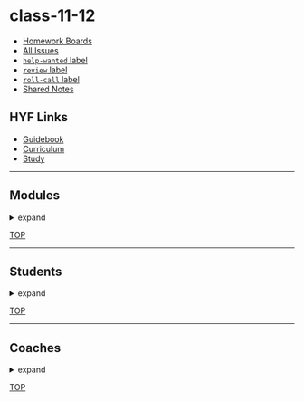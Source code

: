 <!-- BEGIN HEADER -->
# class-11-12
<!-- END HEADER -->

<!-- BEGIN LINKS -->

- [Homework Boards](https://github.com/hackyourfuturebelgium/class-11-12/projects)
- [All Issues](https://github.com/hackyourfuturebelgium/class-11-12/issues)
- [`help-wanted` label](https://github.com/hackyourfuturebelgium/class-11-12/issues?q=label%3Ahelp-wanted)
- [`review` label](https://github.com/hackyourfuturebelgium/class-11-12/issues?q=label%3Areview)
- [`roll-call` label](https://github.com/hackyourfuturebelgium/class-11-12/issues?q=label%3Aroll-call)
- [Shared Notes](./shared-notes)

<!-- END LINKS -->

## HYF Links

- [Guidebook](https://home.hackyourfuture.be/students)
- [Curriculum](https://home.hackyourfuture.be/curriculum)
- [Study](https://study.hackyourfuture.be)

---

<!-- BEGIN MODULES -->
<h2>Modules</h2><details><summary>expand</summary>

  <h3><a href="https://hackyourfuture.be/precourse">precourse</a></h3>
<ul>
  <li><a href="https://github.com/hackyourfuturebelgium/class-11-12/projects/undefined">project board</a></li>
  <li><a href="https://github.com/hackyourfuturebelgium/class-11-12/issues?q=milestone%3Aundefined+label%3Aindividual">individual issues</a></li>
  <li><a href="https://github.com/hackyourfuturebelgium/class-11-12/issues?q=milestone%3Aundefined">all issues</a></li>
</ul>
  <h3><a href="https://hackyourfuture.be/built-with-branches-testing">built-with-branches-testing</a></h3>
<ul>
  <li><a href="https://github.com/hackyourfuturebelgium/class-11-12/projects/undefined">project board</a></li>
  <li><a href="https://github.com/hackyourfuturebelgium/class-11-12/issues?q=milestone%3A99+label%3Aindividual">individual issues</a></li>
  <li><a href="https://github.com/hackyourfuturebelgium/class-11-12/issues?q=milestone%3A99">all issues</a></li>
</ul>
  <h3><a href="https://hackyourfuture.be/working-with-code">working-with-code</a></h3>
<ul>
  <li><a href="https://github.com/hackyourfuturebelgium/class-11-12/projects/undefined">project board</a></li>
  <li><a href="https://github.com/hackyourfuturebelgium/class-11-12/issues?q=milestone%3A9+label%3Aindividual">individual issues</a></li>
  <li><a href="https://github.com/hackyourfuturebelgium/class-11-12/issues?q=milestone%3A9">all issues</a></li>
</ul>
  <h3><a href="https://hackyourfuture.be/incremental-development">incremental-development</a></h3>
<ul>
  <li><a href="https://github.com/hackyourfuturebelgium/class-11-12/projects/undefined">project board</a></li>
  <li><a href="https://github.com/hackyourfuturebelgium/class-11-12/issues?q=milestone%3A1+label%3Aindividual">individual issues</a></li>
  <li><a href="https://github.com/hackyourfuturebelgium/class-11-12/issues?q=milestone%3A1">all issues</a></li>
</ul>
  <h3><a href="https://hackyourfuture.be/separation-of-concerns">separation-of-concerns</a></h3>
<ul>
  <li><a href="https://github.com/hackyourfuturebelgium/class-11-12/projects/undefined">project board</a></li>
  <li><a href="https://github.com/hackyourfuturebelgium/class-11-12/issues?q=milestone%3A1+label%3Aindividual">individual issues</a></li>
  <li><a href="https://github.com/hackyourfuturebelgium/class-11-12/issues?q=milestone%3A1">all issues</a></li>
</ul>
  <h3><a href="https://hackyourfuture.be/state">state</a></h3>
<ul>
  <li><a href="https://github.com/hackyourfuturebelgium/class-11-12/projects/undefined">project board</a></li>
  <li><a href="https://github.com/hackyourfuturebelgium/class-11-12/issues?q=milestone%3A4+label%3Aindividual">individual issues</a></li>
  <li><a href="https://github.com/hackyourfuturebelgium/class-11-12/issues?q=milestone%3A4">all issues</a></li>
</ul>
</details>

[TOP](#class-11-12)
<!-- END MODULES -->

---

<!-- BEGIN STUDENTS -->
<h2>Students</h2><details><summary>expand</summary>

  <table> <tr>
  <td><img src='./lib/avatars/students/octocat-avatar.jpeg' alt='Octo Cat' /></td>
  <td> <h3 display="inline"><a href="https://octocat.github.io">Octo Cat</a></h3>
    <ul>
        <li><code><a href="https://github.com/octocat">octocat</a></code></li>
        <li><a href="https://github.com/hackyourfuturebelgium/class-11-12/issues?q=author%3Aoctocat">authored</a></li>
        <li><a href="https://github.com/hackyourfuturebelgium/class-11-12/issues?q=assigned%3Aoctocat">assigned</a></li>
    </ul>
  </td>
</tr></table > 
  <table> <tr>
  <td><img src='./lib/avatars/students/akadarakku-avatar.jpeg' alt='Ibrahim Akadr' /></td>
  <td> <h3 display="inline"><a href="https://akadarakku.github.io">Ibrahim Akadr</a></h3>
    <ul>
        <li><code><a href="https://github.com/akadarakku">akadarakku</a></code></li>
        <li><a href="https://github.com/hackyourfuturebelgium/class-11-12/issues?q=author%3Aakadarakku">authored</a></li>
        <li><a href="https://github.com/hackyourfuturebelgium/class-11-12/issues?q=assigned%3Aakadarakku">assigned</a></li>
    </ul>
  </td>
</tr></table > 
  <table> <tr>
  <td><img src='./lib/avatars/students/Rashaali84-avatar.jpeg' alt='Rasha' /></td>
  <td> <h3 display="inline"><a href="https://Rashaali84.github.io">Rasha</a></h3>
    <ul>
        <li><code><a href="https://github.com/Rashaali84">Rashaali84</a></code></li>
        <li><a href="https://github.com/hackyourfuturebelgium/class-11-12/issues?q=author%3ARashaali84">authored</a></li>
        <li><a href="https://github.com/hackyourfuturebelgium/class-11-12/issues?q=assigned%3ARashaali84">assigned</a></li>
    </ul>
  </td>
</tr></table > 
  <table> <tr>
  <td><img src='./lib/avatars/students/colevanderswands-avatar.jpeg' alt='Evan' /></td>
  <td> <h3 display="inline"><a href="https://colevanderswands.github.io">Evan</a></h3>
    <ul>
        <li><code><a href="https://github.com/colevanderswands">colevanderswands</a></code></li>
        <li><a href="https://github.com/hackyourfuturebelgium/class-11-12/issues?q=author%3Acolevanderswands">authored</a></li>
        <li><a href="https://github.com/hackyourfuturebelgium/class-11-12/issues?q=assigned%3Acolevanderswands">assigned</a></li>
    </ul>
  </td>
</tr></table > 
  <table> <tr>
  <td><img src='./lib/avatars/students/denacho-avatar.jpeg' alt='Dena Cho' /></td>
  <td> <h3 display="inline"><a href="https://denacho.github.io">Dena Cho</a></h3>
    <ul>
        <li><code><a href="https://github.com/denacho">denacho</a></code></li>
        <li><a href="https://github.com/hackyourfuturebelgium/class-11-12/issues?q=author%3Adenacho">authored</a></li>
        <li><a href="https://github.com/hackyourfuturebelgium/class-11-12/issues?q=assigned%3Adenacho">assigned</a></li>
    </ul>
  </td>
</tr></table > 
  <table> <tr>
  <td><img src='./lib/avatars/students/ChuikinaMaria-avatar.jpeg' alt='Masha' /></td>
  <td> <h3 display="inline"><a href="https://ChuikinaMaria.github.io">Masha</a></h3>
    <ul>
        <li><code><a href="https://github.com/ChuikinaMaria">ChuikinaMaria</a></code></li>
        <li><a href="https://github.com/hackyourfuturebelgium/class-11-12/issues?q=author%3AChuikinaMaria">authored</a></li>
        <li><a href="https://github.com/hackyourfuturebelgium/class-11-12/issues?q=assigned%3AChuikinaMaria">assigned</a></li>
    </ul>
  </td>
</tr></table > 
</details>

[TOP](#class-11-12)
<!-- END STUDENTS -->

---

<!-- BEGIN COACHES -->
<h2>Coaches</h2><details><summary>expand</summary>

  <table><tr>
  <td><img src='./lib/avatars/coaches/octocat-avatar.jpeg' alt='Octo Cat' /></td>
  <td> <h3 display="inline">
      <a href="badgers">Octo Cat</a>    </h3>
    <ul>
        <li><code><a href="https://github.com/octocat">octocat</a></code></li>
        <li><a href="https://github.com/hackyourfuturebelgium/class-11-12/issues?q=author%3Aoctocat">authored</a></li>
        <li><a href="https://github.com/hackyourfuturebelgium/class-11-12/issues?q=assigned%3Aoctocat">assigned</a></li>
    </ul>
  </td>
</tr></table>
  <table><tr>
  <td><img src='./lib/avatars/coaches/akadarakku-avatar.jpeg' alt='Ibrahim Akadr' /></td>
  <td> <h3 display="inline">
Ibrahim Akadr    </h3>
    <ul>
        <li><code><a href="https://github.com/akadarakku">akadarakku</a></code></li>
        <li><a href="https://github.com/hackyourfuturebelgium/class-11-12/issues?q=author%3Aakadarakku">authored</a></li>
        <li><a href="https://github.com/hackyourfuturebelgium/class-11-12/issues?q=assigned%3Aakadarakku">assigned</a></li>
    </ul>
  </td>
</tr></table>
  <table><tr>
  <td><img src='./lib/avatars/coaches/Rashaali84-avatar.jpeg' alt='Rasha' /></td>
  <td> <h3 display="inline">
Rasha    </h3>
    <ul>
        <li><code><a href="https://github.com/Rashaali84">Rashaali84</a></code></li>
        <li><a href="https://github.com/hackyourfuturebelgium/class-11-12/issues?q=author%3ARashaali84">authored</a></li>
        <li><a href="https://github.com/hackyourfuturebelgium/class-11-12/issues?q=assigned%3ARashaali84">assigned</a></li>
    </ul>
  </td>
</tr></table>
  <table><tr>
  <td><img src='./lib/avatars/coaches/colevanderswands-avatar.jpeg' alt='Evan' /></td>
  <td> <h3 display="inline">
Evan    </h3>
    <ul>
        <li><code><a href="https://github.com/colevanderswands">colevanderswands</a></code></li>
        <li><a href="https://github.com/hackyourfuturebelgium/class-11-12/issues?q=author%3Acolevanderswands">authored</a></li>
        <li><a href="https://github.com/hackyourfuturebelgium/class-11-12/issues?q=assigned%3Acolevanderswands">assigned</a></li>
    </ul>
  </td>
</tr></table>
  <table><tr>
  <td><img src='./lib/avatars/coaches/denacho-avatar.jpeg' alt='Dena Cho' /></td>
  <td> <h3 display="inline">
Dena Cho    </h3>
    <ul>
        <li><code><a href="https://github.com/denacho">denacho</a></code></li>
        <li><a href="https://github.com/hackyourfuturebelgium/class-11-12/issues?q=author%3Adenacho">authored</a></li>
        <li><a href="https://github.com/hackyourfuturebelgium/class-11-12/issues?q=assigned%3Adenacho">assigned</a></li>
    </ul>
  </td>
</tr></table>
  <table><tr>
  <td><img src='./lib/avatars/coaches/ChuikinaMaria-avatar.jpeg' alt='Masha' /></td>
  <td> <h3 display="inline">
Masha    </h3>
    <ul>
        <li><code><a href="https://github.com/ChuikinaMaria">ChuikinaMaria</a></code></li>
        <li><a href="https://github.com/hackyourfuturebelgium/class-11-12/issues?q=author%3AChuikinaMaria">authored</a></li>
        <li><a href="https://github.com/hackyourfuturebelgium/class-11-12/issues?q=assigned%3AChuikinaMaria">assigned</a></li>
    </ul>
  </td>
</tr></table>
</details>

[TOP](#class-11-12)
<!-- END COACHES -->
